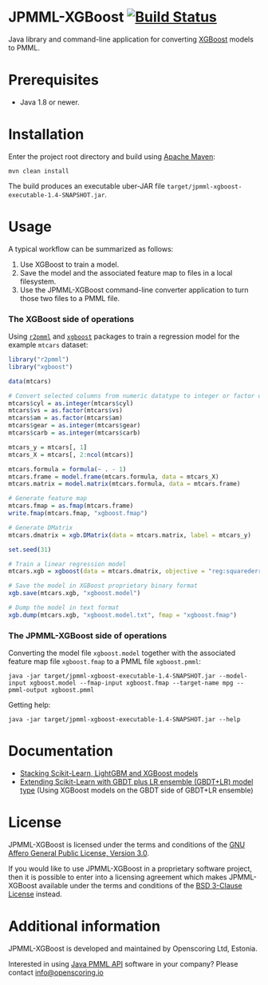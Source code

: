 JPMML-XGBoost [![Build Status](https://github.com/jpmml/jpmml-xgboost/workflows/maven/badge.svg)](https://github.com/jpmml/jpmml-xgboost/actions?query=workflow%3A%22maven%22)
=============

Java library and command-line application for converting [XGBoost](https://github.com/dmlc/xgboost) models to PMML.

# Prerequisites #

* Java 1.8 or newer.

# Installation #

Enter the project root directory and build using [Apache Maven](http://maven.apache.org/):
```
mvn clean install
```

The build produces an executable uber-JAR file `target/jpmml-xgboost-executable-1.4-SNAPSHOT.jar`.

# Usage #

A typical workflow can be summarized as follows:

1. Use XGBoost to train a model.
2. Save the model and the associated feature map to files in a local filesystem.
3. Use the JPMML-XGBoost command-line converter application to turn those two files to a PMML file.

### The XGBoost side of operations

Using [`r2pmml`](https://github.com/jpmml/r2pmml) and [`xgboost`](http://cran.r-project.org/web/packages/xgboost/) packages to train a regression model for the example `mtcars` dataset:
```R
library("r2pmml")
library("xgboost")

data(mtcars)

# Convert selected columns from numeric datatype to integer or factor datatypes
mtcars$cyl = as.integer(mtcars$cyl)
mtcars$vs = as.factor(mtcars$vs)
mtcars$am = as.factor(mtcars$am)
mtcars$gear = as.integer(mtcars$gear)
mtcars$carb = as.integer(mtcars$carb)

mtcars_y = mtcars[, 1]
mtcars_X = mtcars[, 2:ncol(mtcars)]

mtcars.formula = formula(~ . - 1)
mtcars.frame = model.frame(mtcars.formula, data = mtcars_X)
mtcars.matrix = model.matrix(mtcars.formula, data = mtcars.frame)

# Generate feature map
mtcars.fmap = as.fmap(mtcars.frame)
write.fmap(mtcars.fmap, "xgboost.fmap")

# Generate DMatrix
mtcars.dmatrix = xgb.DMatrix(data = mtcars.matrix, label = mtcars_y)

set.seed(31)

# Train a linear regression model
mtcars.xgb = xgboost(data = mtcars.dmatrix, objective = "reg:squarederror", nrounds = 17)

# Save the model in XGBoost proprietary binary format
xgb.save(mtcars.xgb, "xgboost.model")

# Dump the model in text format
xgb.dump(mtcars.xgb, "xgboost.model.txt", fmap = "xgboost.fmap")
```

### The JPMML-XGBoost side of operations

Converting the model file `xgboost.model` together with the associated feature map file `xgboost.fmap` to a PMML file `xgboost.pmml`:
```
java -jar target/jpmml-xgboost-executable-1.4-SNAPSHOT.jar --model-input xgboost.model --fmap-input xgboost.fmap --target-name mpg --pmml-output xgboost.pmml
```

Getting help:
```
java -jar target/jpmml-xgboost-executable-1.4-SNAPSHOT.jar --help
```

# Documentation #

* [Stacking Scikit-Learn, LightGBM and XGBoost models](https://openscoring.io/blog/2020/01/02/stacking_sklearn_lightgbm_xgboost/)
* [Extending Scikit-Learn with GBDT plus LR ensemble (GBDT+LR) model type](https://openscoring.io/blog/2019/06/19/sklearn_gbdt_lr_ensemble/) (Using XGBoost models on the GBDT side of GBDT+LR ensemble)

# License #

JPMML-XGBoost is licensed under the terms and conditions of the [GNU Affero General Public License, Version 3.0](https://www.gnu.org/licenses/agpl-3.0.html).

If you would like to use JPMML-XGBoost in a proprietary software project, then it is possible to enter into a licensing agreement which makes JPMML-XGBoost available under the terms and conditions of the [BSD 3-Clause License](https://opensource.org/licenses/BSD-3-Clause) instead.

# Additional information #

JPMML-XGBoost is developed and maintained by Openscoring Ltd, Estonia.

Interested in using [Java PMML API](https://github.com/jpmml) software in your company? Please contact [info@openscoring.io](mailto:info@openscoring.io)
